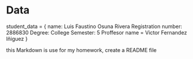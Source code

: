 # Data

student_data = {
    name: Luis Faustino Osuna Rivera
    Registration number: 2886830
    Degree: College
    Semester: 5
    Proffesor name = Victor Fernandez Iñiguez
}

this Markdown is use for my homework, create a README file